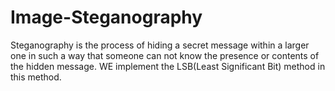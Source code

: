 # Image-Steganography
Steganography is the process of hiding a secret message within a larger one in such a way that someone can not know the presence or contents of the hidden message. WE implement the LSB(Least Significant Bit) method in this method.
